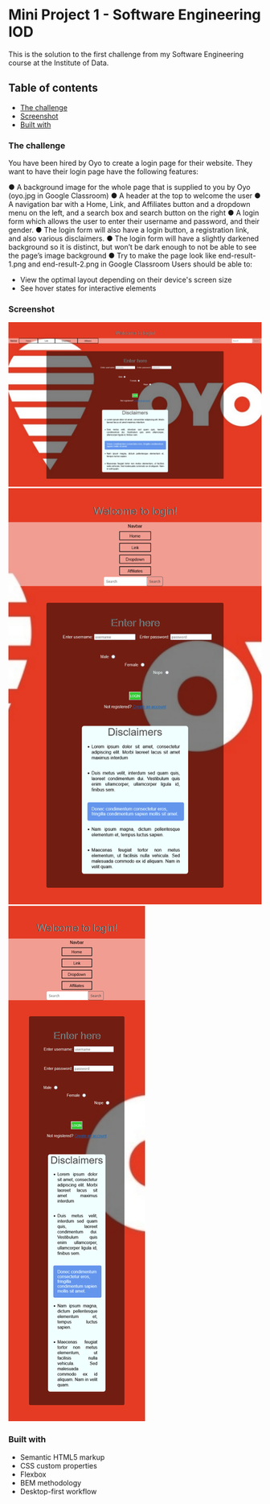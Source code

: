 # Mini Project 1 - Software Engineering IOD

This is the solution to the first challenge from my Software Engineering course at the Institute of Data. 

## Table of contents

  - [The challenge](#the-challenge)
  - [Screenshot](#screenshot)
  - [Built with](#built-with)


### The challenge

You have been hired by Oyo to create a login page for their website. They want to have their login page have the following features:

● A background image for the whole page that is supplied to you by Oyo (oyo.jpg in Google Classroom)
● A header at the top to welcome the user
● A navigation bar with a Home, Link, and Affiliates button and a dropdown menu on the left, and a search box and search button on
the right
● A login form which allows the user to enter their username and password, and their gender.
● The login form will also have a login button, a registration link, and also various disclaimers.
● The login form will have a slightly darkened background so it is distinct, but won’t be dark enough to not be able to see the page’s
image background
● Try to make the page look like end-result-1.png and end-result-2.png in Google Classroom
Users should be able to:

- View the optimal layout depending on their device's screen size
- See hover states for interactive elements

### Screenshot

![](/screenshots/desktop.png)
![](/screenshots/tablet.png)
![](/screenshots/mobile.png)

### Built with

- Semantic HTML5 markup
- CSS custom properties
- Flexbox
- BEM methodology 
- Desktop-first workflow




